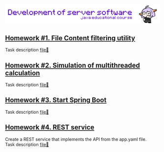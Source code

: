 ![header](misc/prew.gif)

## [Homework #1. File Content filtering utility](/fileFiltering/)
Task description [file📗](/misc/homework1.pdf)

## [Homework #2. Simulation of multithreaded calculation](/SimulationMultithreaded/)
Task description [file📗](/misc/homework2.pdf)

## [Homework #3. Start Spring Boot](/SpringBootWeb/)
Task description [file📗](/misc/homework3.pdf)

## [Homework #4. REST service](/restService/)
Create a REST service that implements the API from the app.yaml file. \
Task description [file📗](/misc/homework4.pdf)
